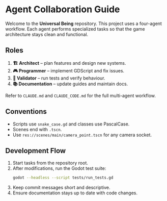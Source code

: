 # Agent Collaboration Guide

Welcome to the **Universal Being** repository. This project uses a four-agent workflow. Each agent performs specialized tasks so that the game architecture stays clean and functional.

## Roles
1. **🏗️ Architect** – plan features and design new systems.
2. **🎮 Programmer** – implement GDScript and fix issues.
3. **🧪 Validator** – run tests and verify behaviour.
4. **📚 Documentation** – update guides and maintain docs.

Refer to `CLAUDE.md` and `CLAUDE_CODE.md` for the full multi-agent workflow.

## Conventions
- Scripts use `snake_case.gd` and classes use PascalCase.
- Scenes end with `.tscn`.
- Use `res://scenes/main/camera_point.tscn` for any camera socket.

## Development Flow
1. Start tasks from the repository root.
2. After modifications, run the Godot test suite:
   ```bash
   godot --headless --script tests/run_tests.gd
   ```
3. Keep commit messages short and descriptive.
4. Ensure documentation stays up to date with code changes.
